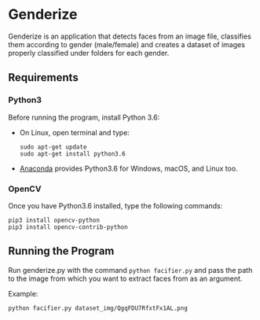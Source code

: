 # Genderize

Genderize is an application that detects faces from an image file, classifies them according to gender (male/female) and
creates a dataset of images properly classified under folders for each gender.

## Requirements

### Python3
Before running the program, install Python 3.6:
* On Linux, open terminal and type: 
  ```
  sudo apt-get update
  sudo apt-get install python3.6
  ```
* [Anaconda](https://www.continuum.io/downloads) provides Python3.6 for Windows, macOS, and Linux too.

### OpenCV
Once you have Python3.6 installed, type the following commands:
```
pip3 install opencv-python
pip3 install opencv-contrib-python
```

## Running the Program
Run genderize.py with the command `python facifier.py` and pass the path to the image from which you want to extract faces from as an argument.


Example:
```
python facifier.py dataset_img/QgqFDU7RfxtFx1AL.png
```